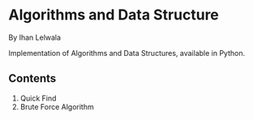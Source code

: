 # Algorithms and Data Structure
By Ihan Lelwala

Implementation of Algorithms and Data Structures, available in Python.

## Contents

1. Quick Find
2. Brute Force Algorithm
